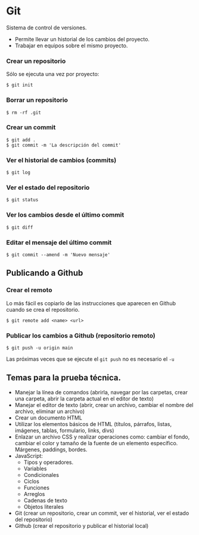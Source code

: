 # Git

Sistema de control de versiones.

* Permite llevar un historial de los cambios del proyecto.
* Trabajar en equipos sobre el mismo proyecto.

### Crear un repositorio

Sólo se ejecuta una vez por proyecto:
```
$ git init
```

### Borrar un repositorio

```
$ rm -rf .git
```

### Crear un commit

```
$ git add .
$ git commit -m 'La descripción del commit'
```

### Ver el historial de cambios (commits)

```
$ git log
```

### Ver el estado del repositorio

```
$ git status
```

### Ver los cambios desde el último commit

```
$ git diff
```

### Editar el mensaje del último commit

```
$ git commit --amend -m 'Nuevo mensaje'
```

## Publicando a Github

### Crear el remoto

Lo más fácil es copiarlo de las instrucciones que aparecen en Github cuando se crea el repositorio.

```
$ git remote add <name> <url>
```

### Publicar los cambios a Github (repositorio remoto)

```
$ git push -u origin main
```

Las próximas veces que se ejecute el `git push` no es necesario el `-u`


## Temas para la prueba técnica.

* Manejar la línea de comandos (abrirla, navegar por las carpetas, crear una carpeta, abrir la carpeta actual en el editor de texto)
* Manejar el editor de texto (abrir, crear un archivo, cambiar el nombre del archivo, eliminar un archivo)
* Crear un documento HTML
* Utilizar los elementos básicos de HTML (títulos, párrafos, listas, imágenes, tablas, formulario, links, divs)
* Enlazar un archivo CSS y realizar operaciones como: cambiar el fondo, cambiar el color y tamaño de la fuente de un elemento específico. Márgenes, paddings, bordes.
*  JavaScript: 
	* Tipos y operadores.
	* Variables
	* Condicionales
	* Ciclos
	* Funciones
	* Arreglos
	* Cadenas de texto
	* Objetos literales
* Git (crear un repositorio, crear un commit, ver el historial, ver el estado del repositorio)
* Github (crear el repositorio y publicar el historial local)
